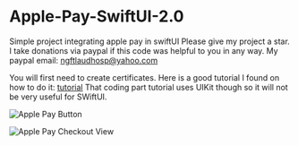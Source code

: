 # Apple-Pay-SwiftUI-2.0
Simple project integrating apple pay in swiftUI
Please give my project a star.
I take donations via paypal if this code was helpful to you in any way. My paypal email: ngftlaudhosp@yahoo.com

You will first need to create certificates. Here is a good tutorial I found on how to do it: [tutorial](https://medium.com/appcoda-tutorials/integrating-basic-apple-pay-into-your-ios-app-71f17d48fc9b)
That coding part tutorial uses UIKit though so it will not be very useful for SWiftUI.

![Apple Pay Button](https://github.com/nelglez/Apple-Pay-SwiftUI-2.0/blob/main/ss1.png)

![Apple Pay Checkout View](https://github.com/nelglez/Apple-Pay-SwiftUI-2.0/blob/main/ss2.png)
